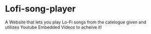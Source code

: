 # Lofi-song-player
A Website that lets you play Lo-Fi songs from the catelogue given and utilizes Youtube Embedded Videos to acheive it!

